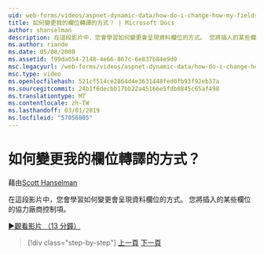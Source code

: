 ```yaml
---
uid: web-forms/videos/aspnet-dynamic-data/how-do-i-change-how-my-fields-render
title: 如何變更我的欄位轉譯的方式？ | Microsoft Docs
author: shanselman
description: 在這段影片中，您會學習如何變更會呈現資料欄位的方式。 您將插入的某些欄位的協力廠商控制項。
ms.author: riande
ms.date: 05/08/2008
ms.assetid: f99da654-2148-4e66-867c-6e837b84e9d0
msc.legacyurl: /web-forms/videos/aspnet-dynamic-data/how-do-i-change-how-my-fields-render
msc.type: video
ms.openlocfilehash: 521cf514ce2864d4e3631448fed0fb93f92eb37a
ms.sourcegitcommit: 24b1f6decbb17bb22a45166e5fdb0845c65af498
ms.translationtype: MT
ms.contentlocale: zh-TW
ms.lasthandoff: 03/01/2019
ms.locfileid: "57056805"
---
```

<a name="how-do-i-change-how-my-fields-render"></a>如何變更我的欄位轉譯的方式？
====================
藉由[Scott Hanselman](https://github.com/shanselman)

在這段影片中，您會學習如何變更會呈現資料欄位的方式。 您將插入的某些欄位的協力廠商控制項。

[&#9654;觀看影片 （13 分鐘）](https://channel9.msdn.com/Blogs/ASP-NET-Site-Videos/how-do-i-change-how-my-fields-render)

> [!div class="step-by-step"]
> [上一頁](how-do-i-enable-inline-gridview-editing.md)
> [下一頁](how-do-i-handle-business-logic-exceptions.md)
